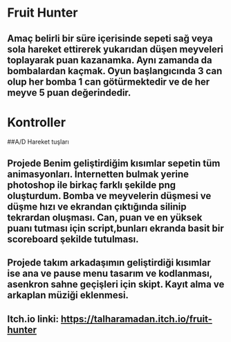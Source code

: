 # Fruit Hunter
 
## Amaç belirli bir süre içerisinde sepeti sağ veya sola hareket ettirerek yukarıdan düşen meyveleri toplayarak puan kazanamka. Aynı zamanda da bombalardan kaçmak. Oyun başlangıcında 3 can olup her bomba 1 can götürmektedir ve de her meyve 5 puan değerindedir.


# Kontroller
##A/D Hareket tuşları

## Projede Benim geliştirdiğim kısımlar sepetin tüm animasyonları. İnternetten bulmak yerine photoshop ile birkaç farklı şekilde png oluşturdum. Bomba ve meyvelerin düşmesi ve düşme hızı ve ekrandan çıktığında silinip tekrardan oluşması. Can, puan ve en yüksek puanı tutması için script,bunları ekranda basit bir scoreboard şekilde tutulması.

## Projede takım arkadaşımın geliştirdiği kısımlar ise ana ve pause menu tasarım ve kodlanması, asenkron sahne geçişleri için skipt. Kayıt alma ve arkaplan müziği eklenmesi.

## Itch.io linki: https://talharamadan.itch.io/fruit-hunter
